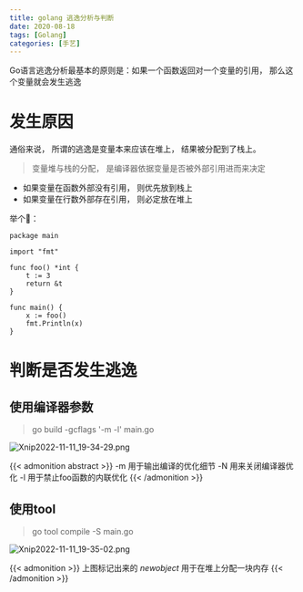 ```yaml
---
title: golang 逃逸分析与判断
date: 2020-08-18
tags: [Golang]
categories: [手艺]
---
```

Go语言逃逸分析最基本的原则是：如果一个函数返回对一个变量的引用， 那么这个变量就会发生逃逸

<!--more-->
# 发生原因
通俗来说， 所谓的逃逸是变量本来应该在堆上， 结果被分配到了栈上。
> 变量堆与栈的分配， 是编译器依据变量是否被外部引用进而来决定

- 如果变量在函数外部没有引用， 则优先放到栈上
- 如果变量在行数外部存在引用， 则必定放在堆上

举个🌰：
```golang
package main

import "fmt"

func foo() *int {
	t := 3
	return &t
}

func main() {
	x := foo()
	fmt.Println(x)
}

```

# 判断是否发生逃逸

## 使用编译器参数
> go build -gcflags '-m -l' main.go

![Xnip2022-11-11_19-34-29.png](https://s2.loli.net/2022/11/11/oEORtiyFsHP8M9d.png "使用-gcflags")

{{< admonition abstract >}}
-m 用于输出编译的优化细节
-N 用来关闭编译器优化
-l 用于禁止foo函数的内联优化
{{< /admonition >}}

## 使用tool
> go tool compile -S main.go

![Xnip2022-11-11_19-35-02.png](https://s2.loli.net/2022/11/11/PAThEHrcf9BamoR.png "使用tool")

{{< admonition >}}
上图标记出来的 *newobject* 用于在堆上分配一块内存
{{< /admonition >}}